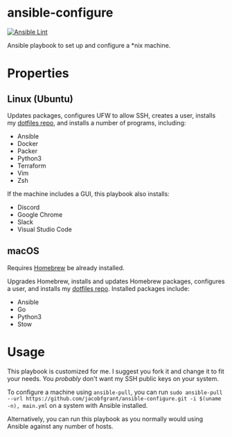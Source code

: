 # ansible-configure

[![Ansible Lint](https://github.com/jacobfgrant/ansible-configure/actions/workflows/ansible-lint.yml/badge.svg)](https://github.com/jacobfgrant/ansible-configure/actions/workflows/ansible-lint.yml)

Ansible playbook to set up and configure a *nix machine.


# Properties

## Linux (Ubuntu)

Updates packages, configures UFW to allow SSH, creates a user, installs my [dotfiles repo](https://github.com/jacobfgrant/dotfiles), and installs a number of programs, including:

* Ansible
* Docker
* Packer
* Python3
* Terraform
* Vim
* Zsh

If the machine includes a GUI, this playbook also installs:

* Discord
* Google Chrome
* Slack
* Visual Studio Code


## macOS

Requires [Homebrew](https://brew.sh/) be already installed.

Upgrades Homebrew, installs and updates Homebrew packages, configures a user, and installs my [dotfiles repo](https://github.com/jacobfgrant/dotfiles). Installed packages include:

- Ansible
- Go
- Python3
- Stow


# Usage

This playbook is customized for me. I suggest you fork it and change it to fit your needs. You *probably* don't want my SSH public keys on your system.

To configure a machine using `ansible-pull`, you can run `sudo ansible-pull --url https://github.com/jacobfgrant/ansible-configure.git -i $(uname -n), main.yml` on a system with Ansible installed.

Alternatively, you can run this playbook as you normally would using Ansible against any number of hosts.
